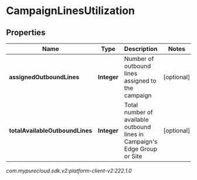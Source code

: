 # CampaignLinesUtilization


## Properties

| Name | Type | Description | Notes |
| ------------ | ------------- | ------------- | ------------- |
| **assignedOutboundLines** | **Integer** | Number of outbound lines assigned to the campaign |  [optional] |
| **totalAvailableOutboundLines** | **Integer** | Total number of available outbound lines in Campaign's Edge Group or Site |  [optional] |




_com.mypurecloud.sdk.v2:platform-client-v2:222.1.0_
